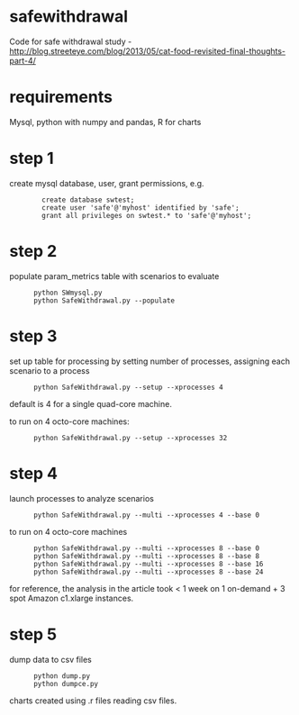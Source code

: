 safewithdrawal
==============

Code for safe withdrawal study - http://blog.streeteye.com/blog/2013/05/cat-food-revisited-final-thoughts-part-4/


requirements
============

Mysql, python with numpy and pandas, R for charts

step 1
======
create mysql database, user, grant permissions, e.g.

            create database swtest;
            create user 'safe'@'myhost' identified by 'safe';
            grant all privileges on swtest.* to 'safe'@'myhost';

step 2
======

populate param_metrics table with scenarios to evaluate

          python SWmysql.py 
          python SafeWithdrawal.py --populate

step 3
======

set up table for processing by setting number of processes, assigning each scenario to a process

          python SafeWithdrawal.py --setup --xprocesses 4

default is 4 for a single quad-core machine.

to run on 4 octo-core machines:

          python SafeWithdrawal.py --setup --xprocesses 32
  
step 4
======

launch processes to analyze scenarios

          python SafeWithdrawal.py --multi --xprocesses 4 --base 0

to run on 4 octo-core machines

          python SafeWithdrawal.py --multi --xprocesses 8 --base 0
          python SafeWithdrawal.py --multi --xprocesses 8 --base 8
          python SafeWithdrawal.py --multi --xprocesses 8 --base 16
          python SafeWithdrawal.py --multi --xprocesses 8 --base 24

for reference, the analysis in the article took < 1 week on 1 on-demand + 3 spot Amazon c1.xlarge instances.

step 5 
======

dump data to csv files

          python dump.py
          python dumpce.py

charts created using .r files reading csv files.




